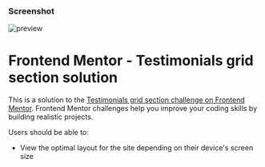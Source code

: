 ### Screenshot

![preview](./testimonials-preview-responsive.gif)

# Frontend Mentor - Testimonials grid section solution

This is a solution to the [Testimonials grid section challenge on Frontend Mentor](https://www.frontendmentor.io/challenges/testimonials-grid-section-Nnw6J7Un7). Frontend Mentor challenges help you improve your coding skills by building realistic projects.

Users should be able to:

- View the optimal layout for the site depending on their device's screen size
